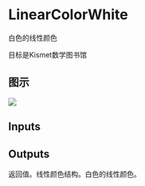 # LinearColorWhite

白色的线性颜色

目标是Kismet数学图书馆

## 图示

![]($-20221218-19474528.png)

## Inputs

## Outputs

返回值。线性颜色结构。白色的线性颜色。
